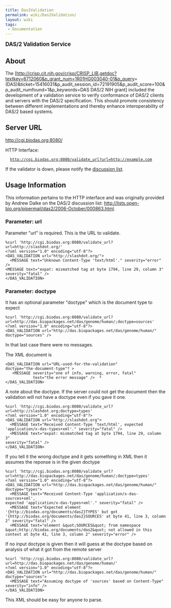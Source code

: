```yaml
---
title: Das2Validation
permalink: wiki/Das2Validation/
layout: wiki
tags:
 - Documentation
---
```


<big>**DAS/2 Validation Service**</big>

About
-----

The
\[<http://crisp.cit.nih.gov/crisp/CRISP_LIB.getdoc?textkey=6712060&p_grant_num=1R01HG003040-01&p_query>=(DAS)&ticket=15416031&p\_audit\_session\_id=72191905&p\_audit\_score=100&p\_audit\_numfound=1&p\_keywords=DAS
DAS/2 NIH grant\] included the development of a validation service to
verify conformance of DAS/2 clients and servers with the DAS/2
specification. This should promote consistency between different
implementations and thereby enhance interoperability of DAS/2 based
systems.

Server URL
----------

<http://cgi.biodas.org:8080/>

HTTP Interface:

`  `[`http://cgi.biodas.org:8080/validate_url?url=http://example.com`](http://cgi.biodas.org:8080/validate_url?url=http://example.com)

If the validator is down, please notify the [discussion
list](http://biodas.org/mailman/listinfo/das2).

Usage Information
-----------------

This information pertains to the HTTP interface and was originally
provided by Andrew Dalke on the DAS/2 discussion list:
<http://lists.open-bio.org/pipermail/das2/2006-October/000863.html>.

### Parameter: url

Parameter "url" is required. This is the URL to validate.

    %curl 'http://cgi.biodas.org:8080/validate_url?url=http://slashdot.org/'
    <?xml version="1.0" encoding="utf-8"?>
    <DAS_VALIDATION url="http://slashdot.org/">
      <MESSAGE text="Unknown Content-Type 'text/html'." severity="error" />
    <MESSAGE text="expat: mismatched tag at byte 1794, line 29, column 3"  
    severity="fatal" />
    </DAS_VALIDATION>

### Parameter: doctype

It has an optional parameter "doctype" which is the document type to
expect

    %curl 'http://cgi.biodas.org:8080/validate_url?url=http://das.biopackages.net/das/genome/human/;doctype=sources'
    <?xml version="1.0" encoding="utf-8"?>
    <DAS_VALIDATION url="http://das.biopackages.net/das/genome/human/"  
    doctype="sources" />

In that last case there were no messages.

The XML document is

    <DAS_VALIDATION url="URL-used-for-the-validation"  
    doctype="the-document-type"? >
       <MESSAGE severity="one of info, warning, error, fatal"
                text="the error message" />  *
    </DAS_VALIDATION>

A note about the doctype. If the server could not get the document then
the validation will not have a doctype even if you gave it one.

    %curl 'http://cgi.biodas.org:8080/validate_url?url=http://slashdot.org;doctype=types'
    <?xml version="1.0" encoding="utf-8"?>
    <DAS_VALIDATION url="http://slashdot.org">
      <MESSAGE text="Received Content-Type 'text/html', expected  
    'application/x-das-types+xml'." severity="fatal" />
      <MESSAGE text="expat: mismatched tag at byte 1794, line 29, column 3"  
    severity="fatal" />
    </DAS_VALIDATION>

If you tell it the wrong doctype and it gets something in XML then it
assumes the reponse is in the given doctype

    %curl 'http://cgi.biodas.org:8080/validate_url?url=http://das.biopackages.net/das/genome/human/;doctype=types'
    <?xml version="1.0" encoding="utf-8"?>
    <DAS_VALIDATION url="http://das.biopackages.net/das/genome/human/"  
    doctype="types">
      <MESSAGE text="Received Content-Type 'application/x-das-sources+xml',  
    expected 'application/x-das-types+xml'." severity="fatal" />
      <MESSAGE text="Expected element  
    '{http://biodas.org/documents/das2}TYPES' but got  
    '{http://biodas.org/documents/das2}SOURCES' at byte 41, line 3, column  
    2" severity="fatal" />
      <MESSAGE text="element &quot;SOURCES&quot; from namespace  
    &quot;http://biodas.org/documents/das2&quot; not allowed in this  
    context at byte 41, line 3, column 2" severity="error" />

If no input doctype is given then it will guess at the doctype based on
analysis of what it got from the remote server

    %curl 'http://cgi.biodas.org:8080/validate_url?url=http://das.biopackages.net/das/genome/human/'
    <?xml version="1.0" encoding="utf-8"?>
    <DAS_VALIDATION url="http://das.biopackages.net/das/genome/human/"  
    doctype="sources">
      <MESSAGE text="Assuming doctype of 'sources' based on Content-Type"  
    severity="info" />
    </DAS_VALIDATION>

This XML should be easy for anyone to parse.
